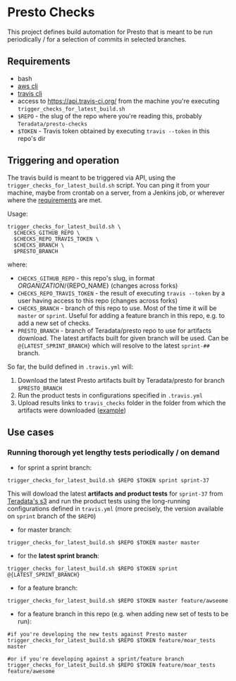 # Presto Checks

This project defines build automation for Presto that is meant to be run periodically / for a selection of commits in selected branches.

## Requirements
- bash
- [aws cli](https://github.com/aws/aws-cli#installation)
- [travis cli](https://github.com/travis-ci/travis.rb#installation)
- access to https://api.travis-ci.org/ from the machine you're executing `trigger_checks_for_latest_build.sh`
- `$REPO` - the slug of the repo where you're reading this, probably `Teradata/presto-checks`
- `$TOKEN` - Travis token obtained by executing `travis --token` in this repo's dir

## Triggering and operation

The travis build is meant to be triggered via API, using the `trigger_checks_for_latest_build.sh` script. 
You can ping it from your machine, maybe from crontab on a server, from a Jenkins job, or wherever where the [requirements](#requirements) are met.

Usage:
```
trigger_checks_for_latest_build.sh \
  $CHECKS_GITHUB_REPO \
  $CHECKS_REPO_TRAVIS_TOKEN \
  $CHECKS_BRANCH \
  $PRESTO_BRANCH
```
where:
 - `CHECKS_GITHUB_REPO` - this repo's slug, in format ${ORGANIZATION}/${REPO_NAME} (changes across forks)
 - `CHECKS_REPO_TRAVIS_TOKEN` - the result of executing `travis --token` by a user having access to this repo (changes across forks)
 - `CHECKS_BRANCH` - branch of this repo to use. Most of the time it will be `master` or `sprint`. Useful for adding a feature branch in this repo, e.g. to add a new set of checks.
 - `PRESTO_BRANCH` - branch of Teradata/presto repo to use for artifacts download. The latest artifacts built for given branch will be used. Can be `@{LATEST_SPRINT_BRANCH}` which will resolve to the latest `sprint-##` branch.

So far, the build defined in `.travis.yml` will:

1. Download the latest Presto artifacts built by Teradata/presto for branch `$PRESTO_BRANCH`
2. Run the product tests in configurations specified in `.travis.yml`
3. Upload results links to `travis_checks` folder in the folder from which the artifacts were downloaded ([example](http://teradata-presto.s3.amazonaws.com/index.html?prefix=travis_build_artifacts/Teradata/presto/sprint-37/3040.4/travis_checks/))

## Use cases

### Running thorough yet lengthy tests periodically / on demand

- for sprint a sprint branch:
```
trigger_checks_for_latest_build.sh $REPO $TOKEN sprint sprint-37
```
This will dowload the latest **artifacts and product tests** for `sprint-37` from [Teradata's s3](teradata-presto.s3.amazonaws.com/index.html?prefix=travis_build_artifacts/Teradata/presto/) and run the product tests using the long-running configurations defined in `travis.yml` (more precisely, the version available on `sprint` branch of the `$REPO`)

- for master branch:
```
trigger_checks_for_latest_build.sh $REPO $TOKEN master master
```

- for the **latest sprint branch**:
```
trigger_checks_for_latest_build.sh $REPO $TOKEN sprint @{LATEST_SPRINT_BRANCH}
```

- for a feature branch:
```
trigger_checks_for_latest_build.sh $REPO $TOKEN master feature/awseome
```

- for a feature branch in this repo (e.g. when adding new set of tests to be run):
```
#if you're developing the new tests against Presto master
trigger_checks_for_latest_build.sh $REPO $TOKEN feature/moar_tests master

#or if you're developing against a sprint/feature branch
trigger_checks_for_latest_build.sh $REPO $TOKEN feature/moar_tests feature/awesome
```
